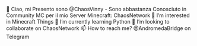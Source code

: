  👋 Ciao, mi Presento sono @ChaosVinny - Sono abbastanza Conosciuto in Community MC per il mio Server Minecraft: ChaosNetwork
 👀 I’m interested in Minecraft Things
 🌱 I’m currently learning Python
 💞️ I’m looking to collaborate on ChaosNetwork
 📫 How to reach me? @AndromedaBridge on Telegram

<!---
ChaosVinny/ChaosVinny is a ✨ special ✨ repository because its `README.md` (this file) appears on your GitHub profile.
You can click the Preview link to take a look at your changes.
--->
